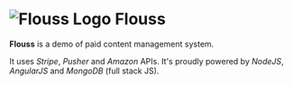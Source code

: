 # ![Flouss Logo](http://farm9.staticflickr.com/8559/8994014836_e186881af6_t.jpg "Flouss logo") Flouss

**Flouss** is a demo of paid content management system.

It uses *Stripe*, *Pusher* and *Amazon* APIs.
It's proudly powered by *NodeJS*, *AngularJS* and *MongoDB* (full stack JS).
